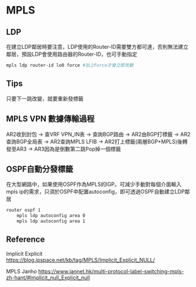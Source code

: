 # MPLS #

## LDP ##

在建立LDP鄰居時要注意，LDP使用的Router-ID需要雙方都可達，否則無法建立鄰居，預設LDP會使用路由器的Router-ID，也可手動指定

```bash
mpls ldp router-id lo0 force #加上Force才會立即改變
```

## Tips ##

只要下一跳改變，就要重新發標籤

## MPLS VPN 數據傳輸過程 ##

AR2收到封包 -> 查VRF VPN_IN表 -> 查詢BGP路由 -> AR2由BGP打標籤 -> AR2查詢BGP全局表 -> AR2查詢MPLS LFIB -> AR2打上標籤(兩層BGP+MPLS)後轉發至AR3 -> AR3因為是倒數第二跳Pop掉一個標籤

## OSPF自動分發標籤 ##

在大型網路中，如果使用OSPF作為MPLS的IGP。可減少手動對每個介面輸入mpls ip的需求，只須於OSPF中配置autoconfig，即可透過OSPF自動建立LDP鄰居

```bash
router ospf 1 
    mpls ldp autoconfig area 0
    mpls ldp autoconfig area 1 
```

## Reference ##

Implicit Explicit https://blog.ipspace.net/kb/tag/MPLS/Implicit_Explicit_NULL/

MPLS Janho https://www.jannet.hk/multi-protocol-label-switching-mpls-zh-hant/#Implicit_null_Explicit_null